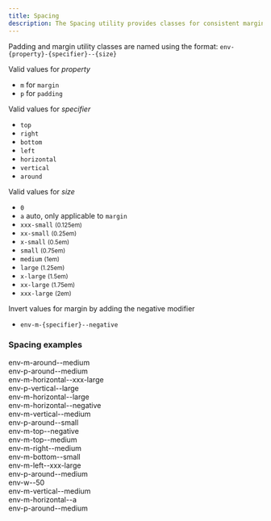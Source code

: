 ```yaml
---
title: Spacing
description: The Spacing utility provides classes for consistent margin and padding adjustments across elements.
---
```


Padding and margin utility classes are named using the format: `env-{property}-{specifier}--{size}`

Valid values for _property_

-  `m` for `margin`
-  `p` for `padding`

Valid values for _specifier_

-  `top`
-  `right`
-  `bottom`
-  `left`
-  `horizontal`
-  `vertical`
-  `around`

Valid values for _size_

-  `0`
-  `a` auto, only applicable to `margin`
-  `xxx-small` <small>(0.125em)</small>
-  `xx-small` <small>(0.25em)</small>
-  `x-small` <small>(0.5em)</small>
-  `small` <small>(0.75em)</small>
-  `medium` <small>(1em)</small>
-  `large` <small>(1.25em)</small>
-  `x-large` <small>(1.5em)</small>
-  `xx-large` <small>(1.75em)</small>
-  `xxx-large` <small>(2em)</small>

Invert values for margin by adding the negative modifier

-  `env-m-{specifier}--negative`

### Spacing examples

<div class="example-spacing">
   <div class="example-spacing__margin">
      <div class="example-spacing__padding env-m-around--medium env-p-around--medium">
         <div class="example-spacing__content">
            env-m-around--medium<br />env-p-around--medium
         </div>
      </div>
   </div>
</div>
<div class="example-spacing">
   <div class="example-spacing__margin">
      <div class="example-spacing__padding env-m-horizontal--xxx-large env-p-vertical--large">
         <div class="example-spacing__content">
            env-m-horizontal--xxx-large<br />env-p-vertical--large
         </div>
      </div>
   </div>
</div>
<div class="example-spacing">
   <div class="example-spacing__margin">
      <div class="example-spacing__padding env-m-horizontal--negative env-m-horizontal--large env-m-vertical--medium env-p-around--small">
         <div class="example-spacing__content">
            env-m-horizontal--large<br />
            env-m-horizontal--negative<br /> 
            env-m-vertical--medium<br />
            env-p-around--small<br />
         </div>
      </div>
   </div>
</div>
<div class="example-spacing">
   <div class="example-spacing__margin">
      <div class="example-spacing__padding env-m-top--negative env-m-top--medium env-m-right--medium env-m-bottom--small env-m-left--xxx-large env-p-around--medium">
         <div class="example-spacing__content">
            env-m-top--negative<br />
            env-m-top--medium<br />
            env-m-right--medium<br />
            env-m-bottom--small<br />
            env-m-left--xxx-large<br />
            env-p-around--medium<br />
         </div>
      </div>
   </div>
</div>
<div class="example-spacing">
   <div class="example-spacing__margin">
      <div class="example-spacing__padding env-w--50 env-m-vertical--medium env-m-horizontal--a env-p-around--medium">
         <div class="example-spacing__content">
            env-w--50<br />
            env-m-vertical--medium<br />
            env-m-horizontal--a<br />
            env-p-around--medium<br />
         </div>
      </div>
   </div>
</div>
